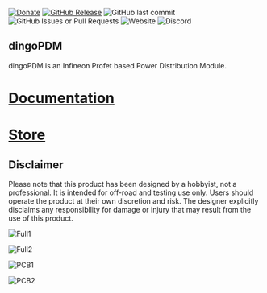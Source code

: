 [![Donate](https://img.shields.io/badge/Donate-PayPal-blue.svg)](https://www.paypal.com/donate/?hosted_button_id=HDE8YCVY9NR2L) 
[![GitHub Release](https://img.shields.io/github/v/release/corygrant/dingoPDM?include_prereleases&display_name=tag)](https://github.com/corygrant/dingoPDM/releases)
![GitHub last commit](https://img.shields.io/github/last-commit/corygrant/dingoPDM)
![GitHub Issues or Pull Requests](https://img.shields.io/github/issues/corygrant/dingoPDM)
![Website](https://img.shields.io/website?url=https%3A%2F%2Fcorygrant.github.io%2FdingoPDM%2F&label=docs)
![Discord](https://img.shields.io/discord/1243358184266010667?label=discord)


## dingoPDM
dingoPDM is an Infineon Profet based Power Distribution Module. 

# [**Documentation**](https://corygrant.github.io/dingoPDM/)

# [**Store**](https://dingo-electronics.square.site/product/dingopdm/1)

## Disclaimer
Please note that this product has been designed by a hobbyist, not a professional. It is intended for off-road and testing use only. Users should operate the product at their own discretion and risk. The designer explicitly disclaims any responsibility for damage or injury that may result from the use of this product.

![Full1](docs/images/Full1.jpg)

![Full2](docs/images/Full2.jpg)

![PCB1](docs/images/PCB1.jpg)

![PCB2](docs/images/PCB2.jpg)